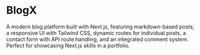# BlogX
A modern blog platform built with Next.js, featuring markdown-based posts, a responsive UI with Tailwind CSS, dynamic routes for individual posts, a contact form with API route handling, and an integrated comment system. Perfect for showcasing Next.js skills in a portfolio.
